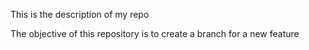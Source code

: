 This is the description of my repo

The objective of this repository is to create a branch for a new feature

